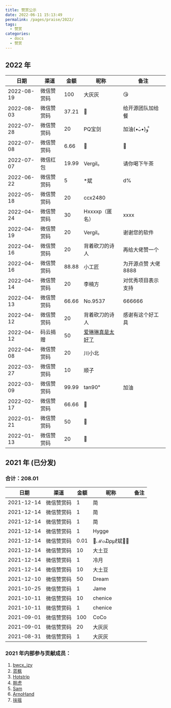 ```yaml
---
title: 赞赏公示
date: 2022-06-11 15:13:49
permalink: /pages/praise/2022/
tags: 
  - 赞赏
categories: 
  - docs
  - 赞赏
---
```


## 2022 年

| 日期         | 渠道    | 金额    | 昵称                                          | 备注              |
|------------|-------|-------|---------------------------------------------|-----------------|
| 2022-08-19 | 微信赞赏码 | 100   | 大灰灰                                         | 😘              |
| 2022-08-03 | 微信赞赏码 | 37.21 | 🐠                                          | 给开源团队加给餐        |
| 2022-07-28 | 微信赞赏码 | 20    | PQ宝剑                                        | 加油(*•̀ᴗ•́*)و ̑̑ |
| 2022-07-08 | 微信赞赏码 | 6.66  | 🐠                                          | 🐠              |
| 2022-07-07 | 微信红包  | 19.99 | Vergil。                                     | 请你喝下午茶          |
| 2022-06-22 | 微信赞赏码 | 5     | *斌                                          | d%              |
| 2022-05-18 | 微信赞赏码 | 20    | ccx2480                                     |                 |
| 2022-04-24 | 微信赞赏码 | 30    | Hxxxxp（匿名）                                  | xxxx            |
| 2022-04-19 | 微信赞赏码 | 20    | Vergil。                                     | 谢谢您的软件          |
| 2022-04-16 | 微信赞赏码 | 20    | 背着砍刀的诗人                                     | 再给大佬赞一个         |
| 2022-04-16 | 微信赞赏码 | 88.88 | 小工匠                                         | 为开源点赞 大佬8888    |
| 2022-04-14 | 微信赞赏码 | 20    | 李楠方                                         | 对优秀项目表示支持       |
| 2022-04-13 | 微信赞赏码 | 66.66 | No.9537                                     | 666666          |
| 2022-04-12 | 微信赞赏码 | 20    | 背着砍刀的诗人                                     | 感谢有这个好工具        |
| 2022-04-12 | 码云捐赠  | 50    | [爱琳琳真是太好了](https://gitee.com/qiqi513_admin) |                 |
| 2022-04-08 | 微信赞赏码 | 20    | 川小北                                         |                 |
| 2022-03-27 | 微信赞赏码 | 10    | 顺子                                          |                 |
| 2022-03-09 | 微信赞赏码 | 99.99 | tan90°                                      | 加油              |
| 2022-02-17 | 微信赞赏码 | 66.66 | 🐠                                          |                 |
| 2022-01-21 | 微信赞赏码 | 50    |                                            |                 |
| 2022-01-13 | 微信赞赏码 | 20    | 🐠                                          |                 |



## 2021 年 (已分发)

### 合计：208.01

| 日期         | 渠道    | 金额   | 昵称          | 备注  |
|------------|-------|------|-------------|-----|
| 2021-12-14 | 微信赞赏码 | 1    | 简           |     |
| 2021-12-14 | 微信赞赏码 | 1    | 简           |     |
| 2021-12-14 | 微信赞赏码 | 1    | 简           |     |
| 2021-12-14 | 微信赞赏码 | 1    | Hygge       |     |
| 2021-12-14 | 微信赞赏码 | 0.01 | 💎ℳ๓₯㎕斌💎💘 |     |
| 2021-12-14 | 微信赞赏码 | 10   | 大土豆         |     |
| 2021-12-14 | 微信赞赏码 | 1    | 冷月          |     |
| 2021-12-14 | 微信赞赏码 | 10   | 大土豆         |     |
| 2021-12-10 | 微信赞赏码 | 50   | Dream       |     |
| 2021-10-25 | 微信赞赏码 | 1    | Jame        |     |
| 2021-10-11 | 微信赞赏码 | 10   | chenice     |     |
| 2021-10-11 | 微信赞赏码 | 1    | chenice     |     |
| 2021-09-01 | 微信赞赏码 | 100  | CoCo        |     |
| 2021-09-01 | 微信赞赏码 | 20   | 大灰灰         |     |
| 2021-08-31 | 微信赞赏码 | 1    | 大灰灰         |     |


### 2021 年内部参与贡献成员：

1. [bwcx_jzy](https://gitee.com/jiangzeyin)
2. [蓝枫](https://gitee.com/F7575)
3. [Hotstrip](https://gitee.com/hotstrip)
4. [胖虎](https://gitee.com/koushare_dfli)
5. [Sam](https://gitee.com/hjk2008)
6. [ArnoHand](https://gitee.com/arnohand)
7. [扶摇](https://gitee.com/zsf_008)